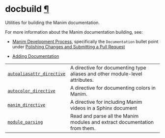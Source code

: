 # docbuild [¶](https://docs.manim.community/en/stable/reference/manim.utils.docbuild.html\#module-manim.utils.docbuild "Link to this heading")

Utilities for building the Manim documentation.

For more information about the Manim documentation building, see:

- [Manim Development Process](https://docs.manim.community/en/stable/contributing/development.html), specifically the `Documentation`
bullet point under [Polishing Changes and Submitting a Pull Request](https://docs.manim.community/en/stable/contributing/development.html#polishing-changes-and-submitting-a-pull-request)

- [Adding Documentation](https://docs.manim.community/en/stable/contributing/docs.html)


|     |     |
| --- | --- |
| [`autoaliasattr_directive`](https://docs.manim.community/en/stable/reference/manim.utils.docbuild.autoaliasattr_directive.html#module-manim.utils.docbuild.autoaliasattr_directive "manim.utils.docbuild.autoaliasattr_directive") | A directive for documenting type aliases and other module-level attributes. |
| [`autocolor_directive`](https://docs.manim.community/en/stable/reference/manim.utils.docbuild.autocolor_directive.html#module-manim.utils.docbuild.autocolor_directive "manim.utils.docbuild.autocolor_directive") | A directive for documenting colors in Manim. |
| [`manim_directive`](https://docs.manim.community/en/stable/reference/manim.utils.docbuild.manim_directive.html#module-manim.utils.docbuild.manim_directive "manim.utils.docbuild.manim_directive") | A directive for including Manim videos in a Sphinx document |
| [`module_parsing`](https://docs.manim.community/en/stable/reference/manim.utils.docbuild.module_parsing.html#module-manim.utils.docbuild.module_parsing "manim.utils.docbuild.module_parsing") | Read and parse all the Manim modules and extract documentation from them. |